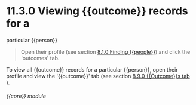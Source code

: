 # 11.3.0    Viewing {{outcome}} records for a
particular {{person}}

> Open their profile (see section [8.1.0  Finding {{people}}](/help/index/v/{{version}}/p/8.1.0)) and click the 'outcomes' tab. 

To view all {{outcome}} records for a particular {{person}}, open their profile and view the '{{outcome}}' tab (see section [8.9.0  {{Outcome}}s tab](/help/index/v/{{version}}/p/8.9.0) ). 

###### {{core}} module

